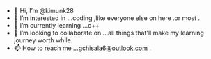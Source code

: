 - 👋 Hi, I’m @kimunk28
- 👀 I’m interested in ...coding ,like everyone else on here .or most .
- 🌱 I’m currently learning ...c++
- 💞️ I’m looking to collaborate on ...all things that'll make my learning journey worth while.
- 📫 How to reach me ...gchisala6@outlook.com .

<!---
kimunk28/kimunk28 is a ✨ special ✨ repository because its `README.md` (this file) appears on your GitHub profile.
You can click the Preview link to take a look at your changes.
--->
